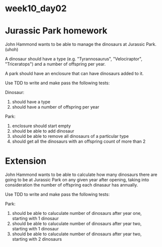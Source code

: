 # week10_day02
# Jurassic Park homework

John Hammond wants to be able to manage the dinosaurs at Jurassic Park. (uhoh)

A dinosaur should have a type (e.g. "Tyrannosaurus", "Velociraptor", "Triceratops") and a number of offspring per year. 

A park should have an enclosure that can have dinosaurs added to it.

Use TDD to write and make pass the following tests:

Dinosaur:
1. should have a type
2. should have a number of offspring per year

Park:
1. enclosure should start empty
2. should be able to add dinosaur
3. should be able to remove all dinosaurs of a particular type
4. should get all the dinosaurs with an offspring count of more than 2


# Extension

John Hammond wants to be able to calculate how many dinosaurs there are going to be at Jurassic Park on any given year after opening, taking into consideration the number of offspring each dinasaur has annually.

Use TDD to write and make pass the following tests:

Park:
1. should be able to caluculate number of dinosaurs after year one, starting with 1 dinosaur
2. should be able to caluculate number of dinosaurs after year two, starting with 1 dinosaur
4. should be able to caluculate number of dinosaurs after year two, starting with 2 dinosaurs
